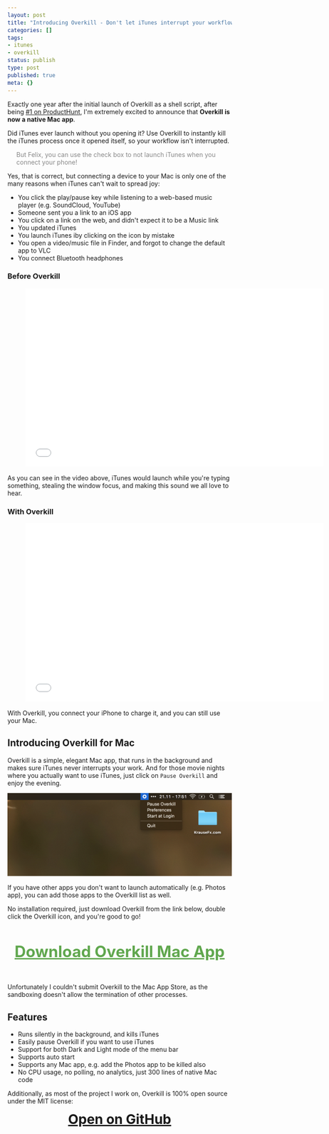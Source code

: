 ```yaml
---
layout: post
title: "Introducing Overkill - Don't let iTunes interrupt your workflow"
categories: []
tags:
- itunes
- overkill
status: publish
type: post
published: true
meta: {}
---
```


Exactly one year after the initial launch of Overkill as a shell script, after being [#1 on ProductHunt](https://www.producthunt.com/posts/overkill), I'm extremely excited to announce that **Overkill is now a native Mac app**.

Did iTunes ever launch without you opening it? Use Overkill to instantly kill the iTunes process once it opened itself, so your workflow isn't interrupted.

<p style="color: #888; margin-left: 20px">But Felix, you can use the check box to not launch iTunes when you connect your phone!</p>

Yes, that is correct, but connecting a device to your Mac is only one of the many reasons when iTunes can't wait to spread joy:

- You click the play/pause key while listening to a web-based music player (e.g. SoundCloud, YouTube)
- Someone sent you a link to an iOS app
- You click on a link on the web, and didn't expect it to be a Music link
- You updated iTunes
- You launch iTunes iby clicking on the icon by mistake
- You open a video/music file in Finder, and forgot to change the default app to VLC
- You connect Bluetooth headphones

### Before Overkill

<div class="video">
  <figure>
    <iframe width="670" height="400" src="//www.youtube.com/embed/4kn-HefqjXE" frameborder="0" allowfullscreen></iframe>
  </figure>
</div>

As you can see in the video above, iTunes would launch while you're typing something, stealing the window focus, and making this sound we all love to hear.

### With Overkill

<div class="video">
  <figure>
    <iframe width="670" height="400" src="//www.youtube.com/embed/Uk2oEKMC2_k" frameborder="0" allowfullscreen></iframe>
  </figure>
</div>

With Overkill, you connect your iPhone to charge it, and you can still use your Mac.

## Introducing Overkill for Mac

Overkill is a simple, elegant Mac app, that runs in the background and makes sure iTunes never interrupts your work. 
And for those movie nights where you actually want to use iTunes, just click on `Pause Overkill` and enjoy the evening.

<img src="/assets/posts/overkill.png" />

If you have other apps you don't want to launch automatically (e.g. Photos app), you can add those apps to the Overkill list as well.

No installation required, just download Overkill from the link below, double click the Overkill icon, and you're good to go!

<h3 style="text-align: center; font-size: 35px; margin-bottom: 50px">
  <a href="https://github.com/KrauseFx/overkill-for-mac/releases/download/1.0/Overkill.zip" target="_blank" style="color: #60A74E !important; text-decoration: underline;">
    Download Overkill Mac App
  </a>
</h3>

Unfortunately I couldn't submit Overkill to the Mac App Store, as the sandboxing doesn't allow the termination of other processes.

## Features

- Runs silently in the background, and kills iTunes
- Easily pause Overkill if you want to use iTunes
- Support for both Dark and Light mode of the menu bar
- Supports auto start
- Supports any Mac app, e.g. add the Photos app to be killed also
- No CPU usage, no polling, no analytics, just 300 lines of native Mac code

Additionally, as most of the project I work on, Overkill is 100% open source under the MIT license:

<h3 style="text-align: center; font-size: 30px; margin-top: 0px">
  <a href="https://github.com/KrauseFx/overkill-overkill-for-mac" target="_blank" style="text-decoration: underline;">
    Open on GitHub
  </a>
</h3>

